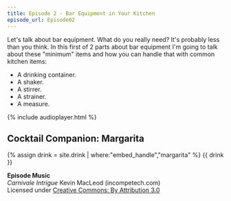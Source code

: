```yaml
---
title: Episode 2 - Bar Equipment in Your Kitchen
episode_url: Episode02
---
```


Let's talk about bar equipment. What do you really need? It's probably less than you think. In this first of 2 parts about bar equipment I'm going to talk about these "minimum" items and how you can handle that with common kitchen items:

- A drinking container.
- A shaker.
- A stirrer.
- A strainer.
- A measure.

{% include audioplayer.html %}

## Cocktail Companion: Margarita
{% assign drink = site.drink | where:"embed_handle","margarita" %}
{{ drink }}

**Episode Music**  
*Carnivale Intrigue* Kevin MacLeod (incompetech.com)  
Licensed under [Creative Commons: By Attribution 3.0](http://creativecommons.org/licenses/by/3.0/)